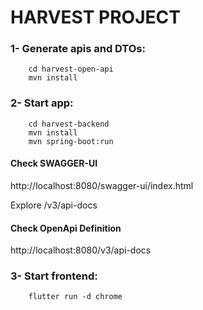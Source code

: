 # HARVEST PROJECT

### 1- Generate apis and DTOs:

```  
    cd harvest-open-api
    mvn install
```

### 2- Start app:

```
    cd harvest-backend
    mvn install
    mvn spring-boot:run
```

#### Check SWAGGER-UI

http://localhost:8080/swagger-ui/index.html

Explore /v3/api-docs

#### Check OpenApi Definition

http://localhost:8080/v3/api-docs


### 3- Start frontend:

```
    flutter run -d chrome 
```